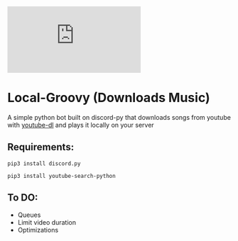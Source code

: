 [![GitHub branches](https://badgen.net/github/branches/Naereen/Strapdown.js)](https://github.com/BlessedRebuS/Local-Groovy)

# Local-Groovy (Downloads Music)
A simple python bot built on discord-py that downloads songs from youtube with [youtube-dl](https://youtube-dl.org) and plays it locally on your server


## Requirements:
 `pip3 install discord.py`
 
 `pip3 install youtube-search-python`

## To DO:

- Queues
- Limit video duration
- Optimizations
